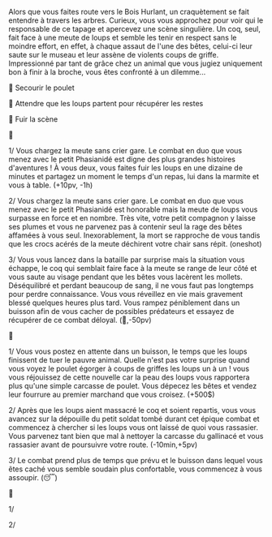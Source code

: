 Alors que vous faites route vers le Bois Hurlant, un craquètement se fait entendre à travers les arbres. Curieux, vous vous approchez pour voir qui le responsable de ce tapage et apercevez une scène singulière. Un coq, seul, fait face à une meute de loups et semble les tenir en respect sans le moindre effort, en effet, à chaque assaut de l'une des bêtes, celui-ci leur saute sur le museau et leur assène de violents coups de griffe. Impressionné par tant de grâce chez un animal que vous jugiez uniquement bon à finir à la broche, vous êtes confronté à un dilemme...

🐔 Secourir le poulet

🍗 Attendre que les loups partent pour récupérer les restes

🏃 Fuir la scène


🐔

1/ Vous chargez la meute sans crier gare. Le combat en duo que vous menez avec le petit Phasianidé est digne des plus grandes histoires d'aventures ! À vous deux, vous faites fuir les loups en une dizaine de minutes et partagez un moment le temps d'un repas, lui dans la marmite et vous à table. 
(+10pv, -1h)

2/ Vous chargez la meute sans crier gare. Le combat en duo que vous menez avec le petit Phasianidé est honorable mais la meute de loups vous surpasse en force et en nombre. Très vite, votre petit compagnon y laisse ses plumes et vous ne parvenez pas à contenir seul la rage des bêtes affamées à vous seul. Inexorablement, la mort se rapproche de vous tandis que les crocs acérés de la meute déchirent votre chair sans répit. (oneshot)

3/ Vous vous lancez dans la bataille par surprise mais la situation vous échappe, le coq qui semblait faire face à la meute se range de leur côté et vous saute au visage pendant que les bêtes vous lacèrent les mollets. Déséquilibré et perdant beaucoup de sang, il ne vous faut pas longtemps pour perdre connaissance. Vous vous réveillez en vie mais gravement blessé quelques heures plus tard. Vous rampez péniblement dans un buisson afin de vous cacher de possibles prédateurs et essayez de récupérer de ce combat déloyal. 
(🤕,-50pv)


🍗

1/ Vous vous postez en attente dans un buisson, le temps que les loups finissent de tuer le pauvre animal. Quelle n'est pas votre surprise quand vous voyez le poulet égorger à coups de griffes les loups un à un ! vous vous réjouissez de cette nouvelle car la peau des loups vous rapportera plus qu'une simple carcasse de poulet. Vous dépecez les bêtes et vendez leur fourrure au premier marchand que vous croisez.
(+500$)

2/ Après que les loups aient massacré le coq et soient repartis, vous vous avancez sur la dépouille du petit soldat tombé durant cet épique combat et commencez à chercher si les loups vous ont laissé de quoi vous rassasier. Vous parvenez tant bien que mal à nettoyer la carcasse du gallinacé et vous rassasier avant de poursuivre votre route.
(-10min,+5pv)

3/ Le combat prend plus de temps que prévu et le buisson dans lequel vous êtes caché vous semble soudain plus confortable, vous commencez à vous assoupir.
(😴)


🏃

1/

2/
